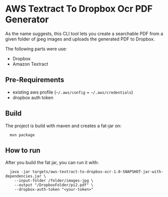 # AWS Textract To Dropbox Ocr PDF Generator

As the name suggests, this CLI tool lets you create a searchable PDF from a given folder of jpeg images and uploads the generated PDF to Dropbox.

The following parts were use:

* Dropbox
* Amazon Textract

## Pre-Requirements

* existing aws profile (`~/.aws/config` + `~/.aws/credentials`)
* dropbox auth token

## Build

The project is build with maven and creates a fat-jar on:

```shell
  mvn package
```

## How to run

After you build the fat jar, you can run it with:

```shell
  java -jar targets/aws-textract-to-dropbox-ocr-1.0-SNAPSHOT-jar-with-dependencies.jar \
    --input-folder /folder/images-jpg \
    --output "/DropboxFolder/pi2.pdf" \
    --dropbox-auth-token "<your-token>"
```